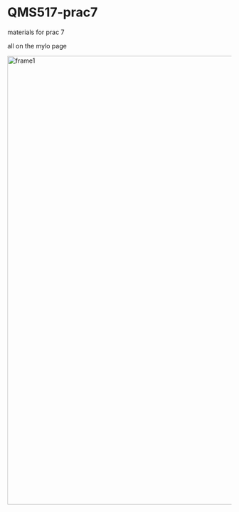 # QMS517-prac7
materials for prac 7

all on the mylo page


<img width="1920" height="1008" alt="frame1" src="https://github.com/user-attachments/assets/11b3359a-56f3-404c-9cb2-421a71153d7b" />
